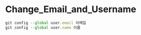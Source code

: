 # Change_Email_and_Username

```js
git config --global user.email 이메일
git config --global user.name 이름
```
